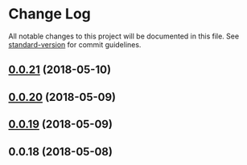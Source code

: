 # Change Log

All notable changes to this project will be documented in this file. See [standard-version](https://github.com/conventional-changelog/standard-version) for commit guidelines.

<a name="0.0.21"></a>
## [0.0.21](https://github.com/canfeit/testwa/compare/v0.0.20...v0.0.21) (2018-05-10)



<a name="0.0.20"></a>
## [0.0.20](https://github.com/canfeit/testwa/compare/v0.0.19...v0.0.20) (2018-05-09)



<a name="0.0.19"></a>
## [0.0.19](https://github.com/canfeit/testwa/compare/v0.0.18...v0.0.19) (2018-05-09)



<a name="0.0.18"></a>
## 0.0.18 (2018-05-08)
